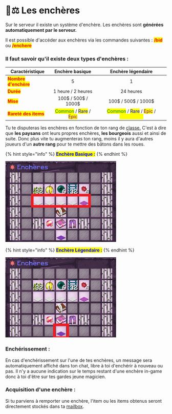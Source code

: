 # 👩⚖ Les enchères

Sur le serveur il existe un système d'enchère. Les enchères sont **générées automatiquement par le serveur.** &#x20;

Il est possible d'accéder aux enchères via les commandes suivantes : <mark style="color:red;">**/bid**</mark> ou <mark style="color:red;">**/enchere**</mark>

### Il faut savoir qu'il existe deux types d'enchères :&#x20;

| Caractéristique                                       |                                                      Enchère basique                                                       |                                                                             Enchère légendaire                                                                             |
| ----------------------------------------------------- | :------------------------------------------------------------------------------------------------------------------------: | :------------------------------------------------------------------------------------------------------------------------------------------------------------------------: |
| <mark style="color:red;">**Nombre d'enchère**</mark>  |                                                              5                                                             |                                                                                      1                                                                                     |
| <mark style="color:red;">**Durée**</mark>             |                                                     1 heure / 2 heures                                                     |                                                                                  24 heures                                                                                 |
| <mark style="color:red;">**Mise**</mark>              |                                                     100$ / 500$ / 1000$                                                    |                                                                             100$ / 500$ / 1000$                                                                            |
| <mark style="color:red;">**Rareté des items**</mark>  | <mark style="color:green;">Common</mark> / <mark style="color:blue;">Rare</mark> / <mark style="color:purple;">Epic</mark> | <mark style="color:green;">Common</mark> / <mark style="color:blue;">Rare</mark> / <mark style="color:purple;">Epic</mark> / <mark style="color:yellow;">Légendaire</mark> |

Tu te disputeras les enchères en fonction de ton rang de [classe.](les-classes.md) C'est à dire que **les paysans** ont leurs propres enchères, **les bourgeois** aussi et ainsi de suite. Donc plus vite tu augmenteras ton rang, moins il y aura d'autres joueurs d'un **autre rang** pour te mettre des bâtons dans les roues.

{% hint style="info" %}
<mark style="color:blue;">**Enchère Basique :**</mark>
{% endhint %}

![image a changer](<../.gitbook/assets/kFVpqvm1 (2).png>)

{% hint style="info" %}
<mark style="color:blue;">**Enchère Légendaire :**</mark>&#x20;
{% endhint %}

![image a changer](<../.gitbook/assets/kFVpqvm2 (2).png>)

### Enchérissement :&#x20;

En cas d'enchérissement sur l'une de tes enchères, un message sera automatiquement affiché dans ton chat, libre à toi d'enchérir à nouveau ou pas. Il n'y a aucune indication sur le temps restant d'une enchère in-game donc à toi d'être sur tes gardes jeune magicien.

### Acquisition d'une enchère :&#x20;

Si tu parviens à remporter une enchère, l'item ou les items obtenus seront directement stockés dans ta [mailbox](mailbox.md).









